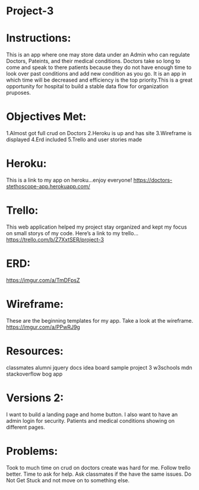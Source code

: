 # Project-3 

# Instructions: 
This is an app where one may store data under an Admin who can regulate Doctors, Pateints, and their medical conditions. Doctors take so long to come and speak to there patients because they do not have enough time to look over past conditions and add new condition as you go. It is an app in which time will be decreased and efficiency is the top priority.This is a great opportunity for hospital to build a stable data flow for organization pruposes. 

# Objectives Met:
1.Almost got full crud on Doctors
2.Heroku is up and has site
3.Wireframe is displayed
4.Erd included
5.Trello and user stories made

# Heroku: 
This is a link to my app on heroku...enjoy everyone! 
https://doctors-stethoscope-app.herokuapp.com/

# Trello: 
This web application helped my project stay organized and kept my focus on small storys of my code. Here’s a link to my trello... 
https://trello.com/b/Z7XxtSER/project-3

# ERD:
https://imgur.com/a/TmDFpsZ

# Wireframe: 
These are the beginning templates for my app. Take a look at the wireframe.
https://imgur.com/a/PPwRJ9g

# Resources:
classmates 
alumni
jquery docs
idea board 
sample project 3
w3schools
mdn
stackoverflow
bog app

# Versions 2:
I want to build a landing page and home button.
I also want to have an admin login for security.
Patients and medical conditions showing on different pages. 

# Problems:
Took to much time on crud on doctors create was hard for me. 
Follow trello better.
Time to ask for help.
Ask classmates if the have the same issues. 
Do Not Get Stuck and not move on to something else.



